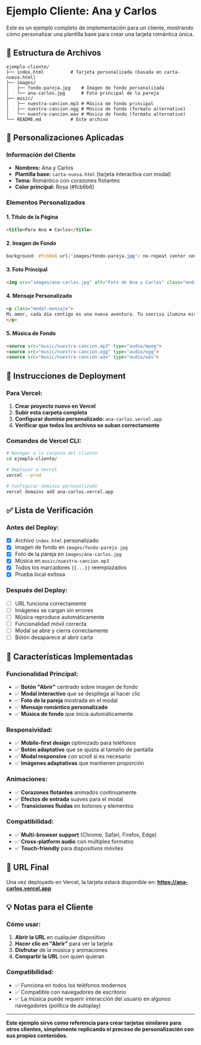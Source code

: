 # Ejemplo Cliente: Ana y Carlos

Este es un ejemplo completo de implementación para un cliente, mostrando cómo personalizar una plantilla base para crear una tarjeta romántica única.

## 📂 Estructura de Archivos

```
ejemplo-cliente/
├── index.html          # Tarjeta personalizada (basada en carta-nueva.html)
├── images/
│   ├── fondo-pareja.jpg    # Imagen de fondo personalizada
│   └── ana-carlos.jpg      # Foto principal de la pareja
├── music/
│   ├── nuestra-cancion.mp3 # Música de fondo principal
│   ├── nuestra-cancion.ogg # Música de fondo (formato alternativo)
│   └── nuestra-cancion.wav # Música de fondo (formato alternativo)
└── README.md           # Este archivo
```

## 🎨 Personalizaciones Aplicadas

### Información del Cliente
- **Nombres:** Ana y Carlos
- **Plantilla base:** `carta-nueva.html` (tarjeta interactiva con modal)
- **Tema:** Romántico con corazones flotantes
- **Color principal:** Rosa (#fcb6b6)

### Elementos Personalizados

#### 1. Título de la Página
```html
<title>Para Ana ❤ Carlos</title>
```

#### 2. Imagen de Fondo
```css
background: #fcb6b6 url('images/fondo-pareja.jpg') no-repeat center center fixed;
```

#### 3. Foto Principal
```html
<img src="images/ana-carlos.jpg" alt="Foto de Ana y Carlos" class="modal-foto" />
```

#### 4. Mensaje Personalizado
```html
<p class="modal-mensaje">
Mi amor, cada día contigo es una nueva aventura. Tu sonrisa ilumina mis mañanas y tu amor llena mi corazón de felicidad infinita. Gracias por ser mi compañera de vida, mi mejor amiga y mi gran amor. ❤️
</p>
```

#### 5. Música de Fondo
```html
<source src="music/nuestra-cancion.mp3" type="audio/mpeg">
<source src="music/nuestra-cancion.ogg" type="audio/ogg">
<source src="music/nuestra-cancion.wav" type="audio/wav">
```

## 🚀 Instrucciones de Deployment

### Para Vercel:
1. **Crear proyecto nuevo en Vercel**
2. **Subir esta carpeta completa**
3. **Configurar dominio personalizado:** `ana-carlos.vercel.app`
4. **Verificar que todos los archivos se suban correctamente**

### Comandos de Vercel CLI:
```bash
# Navegar a la carpeta del cliente
cd ejemplo-cliente/

# Deployar a Vercel
vercel --prod

# Configurar dominio personalizado
vercel domains add ana-carlos.vercel.app
```

## ✅ Lista de Verificación

### Antes del Deploy:
- [x] Archivo `index.html` personalizado
- [x] Imagen de fondo en `images/fondo-pareja.jpg`
- [x] Foto de la pareja en `images/ana-carlos.jpg`
- [x] Música en `music/nuestra-cancion.mp3`
- [x] Todos los marcadores `{{...}}` reemplazados
- [x] Prueba local exitosa

### Después del Deploy:
- [ ] URL funciona correctamente
- [ ] Imágenes se cargan sin errores
- [ ] Música reproduce automáticamente
- [ ] Funcionalidad móvil correcta
- [ ] Modal se abre y cierra correctamente
- [ ] Botón desaparece al abrir carta

## 📱 Características Implementadas

### Funcionalidad Principal:
- ✅ **Botón "Abrir"** centrado sobre imagen de fondo
- ✅ **Modal interactivo** que se despliega al hacer clic
- ✅ **Foto de la pareja** mostrada en el modal
- ✅ **Mensaje romántico personalizado**
- ✅ **Música de fondo** que inicia automáticamente

### Responsividad:
- ✅ **Mobile-first design** optimizado para teléfonos
- ✅ **Botón adaptativo** que se ajusta al tamaño de pantalla
- ✅ **Modal responsive** con scroll si es necesario
- ✅ **Imágenes adaptativas** que mantienen proporción

### Animaciones:
- ✅ **Corazones flotantes** animados continuamente
- ✅ **Efectos de entrada** suaves para el modal
- ✅ **Transiciones fluidas** en botones y elementos

### Compatibilidad:
- ✅ **Multi-browser support** (Chrome, Safari, Firefox, Edge)
- ✅ **Cross-platform audio** con múltiples formatos
- ✅ **Touch-friendly** para dispositivos móviles

## 🎯 URL Final

Una vez deployado en Vercel, la tarjeta estará disponible en:
**https://ana-carlos.vercel.app**

## 💡 Notas para el Cliente

### Cómo usar:
1. **Abrir la URL** en cualquier dispositivo
2. **Hacer clic en "Abrir"** para ver la tarjeta
3. **Disfrutar** de la música y animaciones
4. **Compartir la URL** con quien quieran

### Compatibilidad:
- ✅ Funciona en todos los teléfonos modernos
- ✅ Compatible con navegadores de escritorio
- ✅ La música puede requerir interacción del usuario en algunos navegadores (política de autoplay)

---

**Este ejemplo sirve como referencia para crear tarjetas similares para otros clientes, simplemente replicando el proceso de personalización con sus propios contenidos.**
